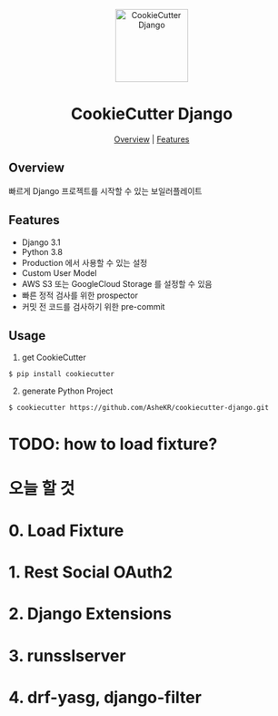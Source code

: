 <p align="center">
  <img alt="CookieCutter Django" title="CookieCutter Django" src="./assets/logo.png" width="128">
</p>

<h1 align="center">CookieCutter Django</h1>

<p align="center">
  <a href="#overview">Overview</a> |
  <a href="#features">Features</a>
</p>

## Overview

빠르게 Django 프로젝트를 시작할 수 있는 보일러플레이트

## Features

- Django 3.1
- Python 3.8
- Production 에서 사용할 수 있는 설정
- Custom User Model
- AWS S3 또는 GoogleCloud Storage 를 설정할 수 있음
- 빠른 정적 검사를 위한 prospector
- 커밋 전 코드를 검사하기 위한 pre-commit

## Usage

1. get CookieCutter

```shell script
$ pip install cookiecutter
```

2. generate Python Project

```shell script
$ cookiecutter https://github.com/AsheKR/cookiecutter-django.git
```

# TODO: how to load fixture?
# 오늘 할 것
# 0. Load Fixture
# 1. Rest Social OAuth2
# 2. Django Extensions
# 3. runsslserver
# 4. drf-yasg, django-filter

